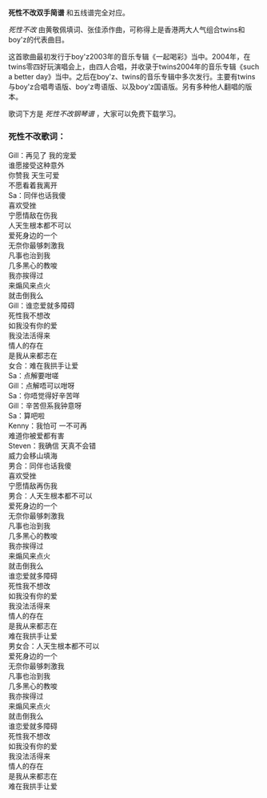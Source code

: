 

**死性不改双手简谱** 和五线谱完全对应。

_死性不改_ 由黄敬佩填词、张佳添作曲，可称得上是香港两大人气组合twins和boy'z的代表曲目。

这首歌曲最初发行于boy'z2003年的音乐专辑《一起喝彩》当中。2004年，在twins零四好玩演唱会上，由四人合唱，并收录于twins2004年的音乐专辑《such
a better
day》当中。之后在boy'z、twins的音乐专辑中多次发行。主要有twins与boy'z合唱粤语版、boy'z粤语版、以及boy'z国语版。另有多种他人翻唱的版本。

歌词下方是 _死性不改钢琴谱_ ，大家可以免费下载学习。

### 死性不改歌词：

Gill：再见了 我的宠爱  
谁愿接受这种意外  
你赞我 天生可爱  
不愿看着我离开  
Sa：同伴也话我傻  
喜欢受挫  
宁愿情敌在伤我  
人天生根本都不可以  
爱死身边的一个  
无奈你最够刺激我  
凡事也治到我  
几多黑心的教唆  
我亦挨得过  
来煽风来点火  
就击倒我么  
Gill：谁恋爱就多障碍  
死性我不想改  
如我没有你的爱  
我没法活得来  
情人的存在  
是我从来都志在  
女合：难在我拱手让爱  
Sa：点解要咁嗟  
Gill：点解唔可以咁呀  
Sa：你唔觉得好辛苦咩  
Gill：辛苦但系我钟意呀  
Sa：算吧啦  
Kenny：我怕可 一不可再  
难道你被爱都有害  
Steven：我确信 天真不会错  
威力会移山填海  
男合：同伴也话我傻  
喜欢受挫  
宁愿情敌再伤我  
男合：人天生根本都不可以  
爱死身边的一个  
无奈你最够刺激我  
凡事也治到我  
几多黑心的教唆  
我亦挨得过  
来煽风来点火  
就击倒我么  
谁恋爱就多障碍  
死性我不想改  
如我没有你的爱  
我没法活得来  
情人的存在  
是我从来都志在  
难在我拱手让爱  
男女合：人天生根本都不可以  
爱死身边的一个  
无奈你最够刺激我  
凡事也治到我  
几多黑心的教唆  
我亦挨得过  
来煽风来点火  
就击倒我么  
谁恋爱就多障碍  
死性我不想改  
如我没有你的爱  
我没法活得来  
情人的存在  
是我从来都志在  
难在我拱手让爱

